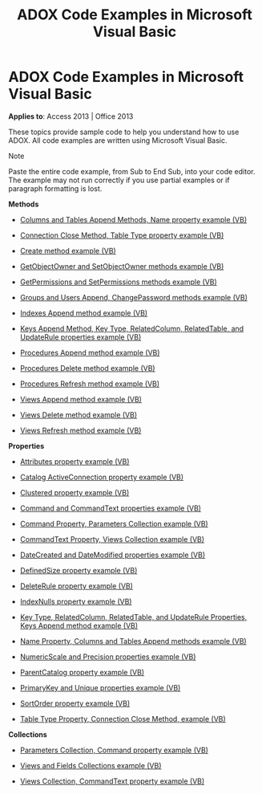 ﻿---
title: ADOX Code Examples in Microsoft Visual Basic
TOCTitle: ADOX Code Examples in Microsoft Visual Basic
ms:assetid: 685ae6cf-4b56-f7af-3210-ab0142a30855
ms:mtpsurl: https://msdn.microsoft.com/library/JJ249407(v=office.15)
ms:contentKeyID: 48545383
ms.date: 09/18/2015
mtps_version: v=office.15
---

# ADOX Code Examples in Microsoft Visual Basic


**Applies to**: Access 2013 | Office 2013

These topics provide sample code to help you understand how to use ADOX. All code examples are written using Microsoft Visual Basic.


> [!NOTE]
> Paste the entire code example, from Sub to End Sub, into your code editor. The example may not run correctly if you use partial examples or if paragraph formatting is lost.



**Methods**

  - [Columns and Tables Append Methods, Name property example (VB)](columns-and-tables-append-methods-name-property-example-vb.md)

  - [Connection Close Method, Table Type property example (VB)](connection-close-method-table-type-property-example-vb.md)

  - [Create method example (VB)](create-method-example-vb.md)

  - [GetObjectOwner and SetObjectOwner methods example (VB)](getobjectowner-and-setobjectowner-methods-example-vb.md)

  - [GetPermissions and SetPermissions methods example (VB)](getpermissions-and-setpermissions-methods-example-vb.md)

  - [Groups and Users Append, ChangePassword methods example (VB)](groups-and-users-append-changepassword-methods-example-vb.md)

  - [Indexes Append method example (VB)](indexes-append-method-example-vb.md)

  - [Keys Append Method, Key Type, RelatedColumn, RelatedTable, and UpdateRule properties example (VB)](keys-append-method-key-type-relatedcolumn-relatedtable-and-updaterule-properties-example-vb.md)

  - [Procedures Append method example (VB)](procedures-append-method-example-vb.md)

  - [Procedures Delete method example (VB)](procedures-delete-method-example-vb.md)

  - [Procedures Refresh method example (VB)](procedures-refresh-method-example-vb.md)

  - [Views Append method example (VB)](views-append-method-example-vb.md)

  - [Views Delete method example (VB)](views-delete-method-example-vb.md)

  - [Views Refresh method example (VB)](views-refresh-method-example-vb.md)

**Properties**

  - [Attributes property example (VB)](attributes-property-example-vb.md)

  - [Catalog ActiveConnection property example (VB)](catalog-activeconnection-property-example-vb.md)

  - [Clustered property example (VB)](clustered-property-example-vb.md)

  - [Command and CommandText properties example (VB)](command-and-commandtext-properties-example-vb.md)

  - [Command Property, Parameters Collection example (VB)](parameters-collection-command-property-example-vb.md)

  - [CommandText Property, Views Collection example (VB)](views-collection-commandtext-property-example-vb.md)

  - [DateCreated and DateModified properties example (VB)](datecreated-and-datemodified-properties-example-vb.md)

  - [DefinedSize property example (VB)](definedsize-property-example-vb.md)

  - [DeleteRule property example (VB)](deleterule-property-example-vb.md)

  - [IndexNulls property example (VB)](indexnulls-property-example-vb.md)

  - [Key Type, RelatedColumn, RelatedTable, and UpdateRule Properties, Keys Append method example (VB)](keys-append-method-key-type-relatedcolumn-relatedtable-and-updaterule-properties-example-vb.md)

  - [Name Property, Columns and Tables Append methods example (VB)](columns-and-tables-append-methods-name-property-example-vb.md)

  - [NumericScale and Precision properties example (VB)](numericscale-and-precision-properties-example-vb.md)

  - [ParentCatalog property example (VB)](parentcatalog-property-example-vb.md)

  - [PrimaryKey and Unique properties example (VB)](primarykey-and-unique-properties-example-vb.md)

  - [SortOrder property example (VB)](sortorder-property-example-vb.md)

  - [Table Type Property, Connection Close Method, example (VB)](connection-close-method-table-type-property-example-vb.md)

**Collections**

  - [Parameters Collection, Command property example (VB)](parameters-collection-command-property-example-vb.md)

  - [Views and Fields Collections example (VB)](views-and-fields-collections-example-vb.md)

  - [Views Collection, CommandText property example (VB)](views-collection-commandtext-property-example-vb.md)


